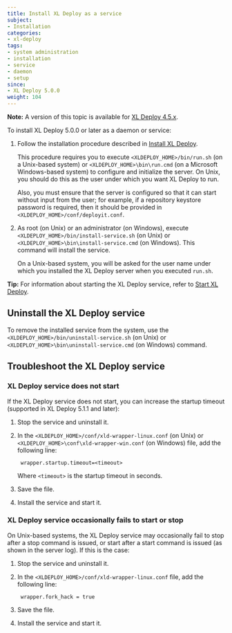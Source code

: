 ```yaml
---
title: Install XL Deploy as a service
subject:
- Installation
categories:
- xl-deploy
tags:
- system administration
- installation
- service
- daemon
- setup
since:
- XL Deploy 5.0.0
weight: 104
---
```


**Note:** A version of this topic is available for [XL Deploy 4.5.x](/xl-deploy/4.5.x/install-xl-deploy-as-a-service-4.5.html).

To install XL Deploy 5.0.0 or later as a daemon or service:

1. Follow the installation procedure described in [Install XL Deploy](/xl-deploy/how-to/install-xl-deploy.html).

    This procedure requires you to execute `<XLDEPLOY_HOME>/bin/run.sh` (on a Unix-based system) or `<XLDEPLOY_HOME>\bin\run.cmd` (on a Microsoft Windows-based system) to configure and initialize the server. On Unix, you should do this as the user under which you want XL Deploy to run.

    Also, you must ensure that the server is configured so that it can start without input from the user; for example, if a repository keystore password is required, then it should be provided in `<XLDEPLOY_HOME>/conf/deployit.conf`.

1. As root (on Unix) or an administrator (on Windows), execute `<XLDEPLOY_HOME>/bin/install-service.sh` (on Unix) or `<XLDEPLOY_HOME>\bin\install-service.cmd` (on Windows). This command will install the service.

    On a Unix-based system, you will be asked for the user name under which you installed the XL Deploy server when you executed `run.sh`.

**Tip:** For information about starting the XL Deploy service, refer to [Start XL Deploy](/xl-deploy/how-to/start-xl-deploy.html).

## Uninstall the XL Deploy service

To remove the installed service from the system, use the `<XLDEPLOY_HOME>/bin/uninstall-service.sh` (on Unix) or `<XLDEPLOY_HOME>\bin\uninstall-service.cmd` (on Windows) command.

## Troubleshoot the XL Deploy service

### XL Deploy service does not start

If the XL Deploy service does not start, you can increase the startup timeout (supported in XL Deploy 5.1.1 and later):

1. Stop the service and uninstall it.
1. In the `<XLDEPLOY_HOME>/conf/xld-wrapper-linux.conf` (on Unix) or `<XLDEPLOY_HOME>\conf\xld-wrapper-win.conf` (on Windows) file, add the following line:

        wrapper.startup.timeout=<timeout>

    Where `<timeout>` is the startup timeout in seconds.

1. Save the file.
1. Install the service and start it.

### XL Deploy service occasionally fails to start or stop

On Unix-based systems, the XL Deploy service may occasionally fail to stop after a stop command is issued, or start after a start command is issued (as shown in the server log). If this is the case:

1. Stop the service and uninstall it.
1. In the `<XLDEPLOY_HOME>/conf/xld-wrapper-linux.conf` file, add the following line:

        wrapper.fork_hack = true

1. Save the file.
1. Install the service and start it.
